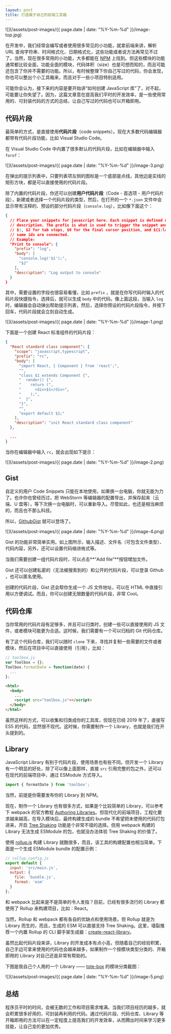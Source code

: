 ```yaml
---
layout: post
title: 打造属于自己的前端工具箱
---
```


![](/assets/post-images/{{ page.date | date: "%Y-%m-%d" }}/image-top.jpg)

在开发中，我们经常会编写或者使用很多常见的小功能，就拿前端来讲，解析 URL 查询字符串、时间格式化、日期格式化，这些功能或者说方法再常见不过了。当然，现在很多常用的小功能，大多都能在 [NPM](https://www.npmjs.com/) 上找到。但这些模块的功能通常都比较全面，功能全面的模块，代码体积（size）也是可想而知的，而且可能还包含了你并不需要的功能。所以，有时候整理下你自己写过的代码，你会发现，你也可以整出个小工具箱来，而且对于一些小项目特别适用。

可能你会认为，接下来的内容是要开始讲“如何创建 JavaScript 库”了，对不起，可能要让你失望了。因为，这篇文章意在提高我们平时的开发效率，是一些使用常用的、可封装代码的方式的总结，让自己写过的代码也可以开箱即用。

## 代码片段

最简单的方式，是直接使用**代码片段**（code snippets）。现在大多数代码编辑器都带有代码片段功能，比如 Visual Studio Code。

在 Visual Studio Code 中内置了很多默认的代码片段，比如在编辑器中输入 `forof`：

![](/assets/post-images/{{ page.date | date: "%Y-%m-%d" }}/image-3.png)

在弹出的提示列表中，只要列表项左侧的图标是一个底部是点线，其他边是实线的矩形方块，都是可以直接使用的代码片段。

除了内置的代码片段，你还可以创建**用户代码片段**（Code - 首选项 - 用户代码片段），新建或者选择一个代码片段的类型，然后，在打开的一个 `*.json` 文件中会显示带有注释的、预设的部分代码片段（`console.log`），比如像下面这个：

```json
{
  // Place your snippets for javascript here. Each snippet is defined under a snippet name and has a prefix, body and
  // description. The prefix is what is used to trigger the snippet and the body will be expanded and inserted. Possible variables are:
  // $1, $2 for tab stops, $0 for the final cursor position, and ${1:label}, ${2:another} for placeholders. Placeholders with the
  // same ids are connected.
  // Example:
  "Print to console": {
    "prefix": "log",
    "body": [
      "console.log('$1');",
      "$2"
    ],
    "description": "Log output to console"
  }
}
```

其中，需要设置的字段也很容易看懂，比如 `prefix` ，就是在你写代码时输入的代码片段快捷指令，选择后，就可以生成 `body` 中的代码。像上面这段，当输入 `log` 时，编辑器会自动弹出帮助提示列表，然后，选择你预设的代码片段指令，并按下回车，代码片段就会立刻自动生成。

![](/assets/post-images/{{ page.date | date: "%Y-%m-%d" }}/image-1.png)

下面是一个创建 React 标准组件的代码片段：

```json
{
  "React standard class component": {
    "scope": "javascript,typescript",
    "prefix": "rc",
    "body": [
      "import React, { Component } from 'react';",
      "",
      "class $1 extends Component {",
      "  render() {",
      "    return (",
      "      <div>$1</div>",
      "    );",
      "  }",
      "}",
      "",
      "export default $1;"
    ],
    "description": "init React standard class component"
  },

  ...
}
```

当你在编辑器中输入 `rc`，就会出现如下提示：

![](/assets/post-images/{{ page.date | date: "%Y-%m-%d" }}/image-2.png)

## Gist

自定义的用户 Code Snippets 只能在本地使用，如果换一台电脑，你就无能为力了。也许你也曾经历过，把 WebStorm 等编辑器的配置导出，并保存起来（云端、U 盘等），等下次换一台电脑时，可以重新导入。尽管如此，也还是相当麻烦的，而且也不那么科技。

所以，[GithubGist](https://gist.github.com) 就可以登场了。

![](/assets/post-images/{{ page.date | date: "%Y-%m-%d" }}/image-4.png)

Gist 的功能非常简单实用。如上图所示，输入描述、文件名（可包含文件类型）、代码内容，另外，还可以设置代码缩进格式等。

当我们需要创建一组代码片段时，可以点击**“Add file”**按钮增加文件。

Gist 还可以创建私密的（无法被搜索到的）和公开的代码片段，可以登录 Github ，也可以匿名使用。

创建的代码片段，Gist 还会帮你生成一个 JS 文件地址，可以在 HTML 中直接引用以方便调试。而且，你可以创建无限数量的代码片段，非常 Cool。

## 代码仓库

当你常用的代码片段有足够多，并且可以归类时，创建一些可以直接使用的 JS 文件，或者模块可能更为合适。这时候，我们需要有一个可以归档的 Git 代码仓库。

有了这个代码仓库，我们可以随时 `clone` 下来，寻找并复制一些需要的文件或者模块，然后在项目中可以直接使用（引用），比如：

```js
// toolbox.js
var Toolbox = {};
Toolbox.formatDate = function(date) {
  ...
};
```

```html
<html>
  <body>
    ...
    <script src="toolbox.js"></script>
  </body>
</html>
```

虽然这样的方式，可以收集和归类成你的工具库，但现在已经 2019 年了，直接写 ES5 的代码，显然很不现代。这时候，你需要制作一个 Library，也就是我们在开头提到的。

## Library

JavaScript Library 有别于代码片段，使用场景也有些不同。但开发一个 Library 有一个明显的好处，除了可以像上面那样，直接 `src` 引用完整的包之外，还可以在现代的前端项目中，通过 ESModule 方式导入。

```js
import { formatDate } from 'toolbox';
```

当然，前提是你需要发布你的 Library 到 NPM。

现在，制作一个 Library 也有很多方式，如果是个比较简单的 Library，可以参考下 webpack 的官方教程 [Authoring Libraries](https://webpack.js.org/guides/author-libraries/)。但现代化的前端项目，工程化要求越来越高，在导入模块后，最终构建生成的 bundle 不希望把未使用的代码打包进来，开启 [Tree Shaking](https://webpack.js.org/guides/tree-shaking/) 功能是个非常不错的选择。但用 webpack 构建的 Library 无法生成 ESModule 的包，也就没办法体验 Tree Shaking 的价值了。

使用 [rollup.js](https://rollupjs.org/) 构建 Library 就酷很多，而且，该工具的构建配置也相当简单。下面是一个生成 ESModule bundle 的配置示例：

```js
// rollup.config.js
export default {
  input: 'src/main.js',
  output: {
    file: 'bundle.js',
    format: 'esm'
  }
};
```

和 webpack 比起来是不是简单的令人发指？目前，已经有很多流行的 Library 都使用了 Rollup 来构建项目，比如：React。

当然，Rollup 和 webpack 都有各自的优缺点和使用场景。但 Rollup 就是为 Library 而生的，而且，生成的 ESM 可以直接支持 Tree Shaking。这里，墙裂推荐一个内置 Rollup 的 CLI 脚手架生成器：[create-react-library](https://github.com/transitive-bullshit/create-react-library)。

虽然比起代码片段来讲，Library 的开发成本有点小高，但随着自己的经验积累，自己手边可拿来使用的代码也会越来越多，如果制作一个按模块类型分类的、开箱即用的 Library 对自己还是非常有帮助的。

下图是我自己个人用的一个 Library —— [tote-box](https://github.com/nicolaszhao/tote-box) 的模块分类截图：

![](/assets/post-images/{{ page.date | date: "%Y-%m-%d" }}/image-5.png)

## 总结

程序员平时的时间，会被无数的工作和项目需求堆满。当我们项目经历的越多，就会积累很多好用的、可封装再利用的代码。通过代码片段、代码仓库、Library 等开箱即用的方法可以在一定程度上提高我们的开发效率，从而腾出时间来学习更多技能，让自己变的更加优秀。

